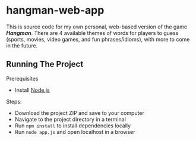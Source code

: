 # hangman-web-app

This is source code for my own personal, web-based version of the game **_Hangman_**.
There are 4 available themes of words for players to guess (sports, movies, video games, and fun phrases/idioms), with more to come in the future.

## Running The Project

Prerequisites

- Install [Node.js](https://nodejs.org/en)

Steps:

- Download the project ZIP and save to your computer
- Navigate to the project directory in a terminal
- Run `npm install` to install dependencies locally
- Run `node app.js` and open localhost in a browser
